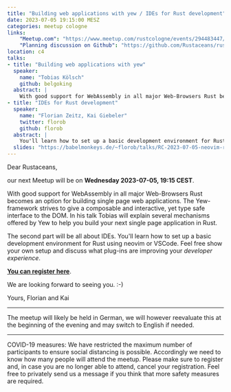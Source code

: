 ```yaml
---
title: "Building web applications with yew / IDEs for Rust development"
date: 2023-07-05 19:15:00 MESZ
categories: meetup cologne
links:
    "Meetup.com": "https://www.meetup.com/rustcologne/events/294483447/"
    "Planning discussion on Github": "https://github.com/Rustaceans/rust-cologne/issues/107"
location: c4
talks:
- title: "Building web applications with yew"
  speaker:
    name: "Tobias Kölsch"
    github: belgoking
  abstract: |
    With good support for WebAssembly in all major Web-Browsers Rust becomes an option for building single page web applications. The Yew-framework strives to give a composable and interactive, yet type safe interface to the DOM. This talk presents several mechanisms offered by Yew to help you build your next single page application in Rust.
- title: "IDEs for Rust development"
  speaker:
    name: "Florian Zeitz, Kai Giebeler"
    twitter: florob
    github: florob
  abstract: |
    You'll learn how to set up a basic development environment for Rust using neovim or VSCode. Feel free show your own setup and discuss what plug-ins are improving your _developer experience_.
  slides: "https://babelmonkeys.de/~florob/talks/RC-2023-07-05-neovim-rust.pdf"
---
```

Dear Rustaceans,

our next Meetup will be on **Wednesday 2023-07-05, 19:15 CEST**.

With good support for WebAssembly in all major Web-Browsers Rust becomes an option for building single page web applications. The Yew-framework strives to give a composable and interactive, yet type safe interface to the DOM. In his talk Tobias will explain several mechanisms offered by Yew to help you build your next single page application in Rust.

The second part will be all about IDEs. You'll learn how to set up a basic development environment for Rust using neovim or VSCode. Feel free show your own setup and discuss what plug-ins are improving your _developer experience_.

**[You can register here](https://www.meetup.com/rustcologne/events/294483447/)**.

We are looking forward to seeing you. :-)

Yours,
Florian and Kai
- - -
The meetup will likely be held in German, we will however reevaluate this at the beginning of the evening and may switch to English if needed.
- - -
COVID-19 measures: We have restricted the maximum number of participants to ensure social distancing is possible.
Accordingly we need to know how many people will attend the meetup.
Please make sure to register and, in case you are no longer able to attend, cancel your registration.
Feel free to privately send us a message if you think that more safety measures are required.
